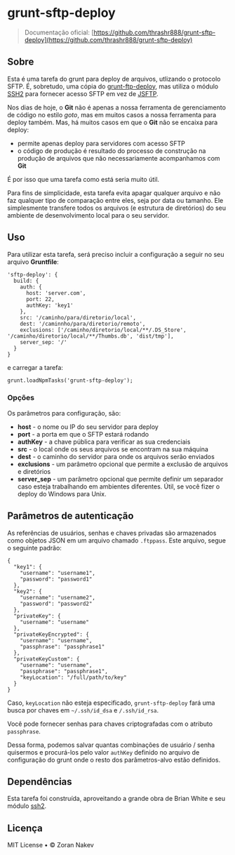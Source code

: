 # grunt-sftp-deploy

> Documentação oficial: [https://github.com/thrashr888/grunt-sftp-deploy](https://github.com/thrashr888/grunt-sftp-deploy)

## Sobre

Esta é uma tarefa do grunt para deploy de arquivos, utlizando o protocolo SFTP. É, sobretudo, uma cópia do [grunt-ftp-deploy](https://github.com/zonak/grunt-ftp-deploy), mas utiliza o módulo [SSH2](https://github.com/mscdex/ssh2) para fornecer acesso SFTP em vez de [JSFTP](https://github.com/sergi/jsftp).


Nos dias de hoje, o **Git** não é apenas a nossa ferramenta de gerenciamento de código no estilo *goto*, mas em muitos casos a nossa ferramenta para deploy também. Mas, há muitos casos em que o **Git** não se encaixa para deploy:


* permite apenas deploy para servidores com acesso SFTP
* o código de produção é resultado do processo de construção na produção de arquivos que não necessariamente acompanhamos com **Git**

É por isso que uma tarefa como está seria muito útil.

Para fins de simplicidade, esta tarefa evita apagar qualquer arquivo e não faz qualquer tipo de comparação entre eles, seja por data ou tamanho. Ele simplesmente transfere todos os arquivos (e estrutura de diretórios) do seu ambiente de desenvolvimento local para o seu servidor.


## Uso

Para utilizar esta tarefa, será preciso incluir a configuração a seguir no seu arquivo **Gruntfile**:

    'sftp-deploy': {
      build: {
        auth: {
          host: 'server.com',
          port: 22,
          authKey: 'key1'
        },
        src: '/caminho/para/diretorio/local',
        dest: '/caminnho/para/diretorio/remoto',
        exclusions: ['/caminho/diretorio/local/**/.DS_Store', '/caminho/diretorio/local/**/Thumbs.db', 'dist/tmp'],
        server_sep: '/'
      }
    }

e carregar a tarefa:

    grunt.loadNpmTasks('grunt-sftp-deploy');


### Opções
Os parâmetros para configuração, são:

* **host** - o nome ou IP do seu servidor para deploy
* **port** - a porta em que o SFTP estará rodando
* **authKey** - a chave pública para verificar as sua credenciais
* **src** - o local onde os seus arquivos se encontram na sua máquina
* **dest** - o caminho do servidor para onde os arquivos serão enviados
* **exclusions** - um parâmetro opcional que permite a exclusão de arquivos e diretórios
* **server_sep** - um parâmetro opcional que permite definir um separador caso esteja trabalhando em ambientes diferentes. Útil, se você fizer o deploy do Windows para Unix.

## Parâmetros de autenticação

As referências de usuários, senhas e chaves privadas são armazenados como objetos JSON em um arquivo chamado `.ftppass`. Este arquivo, segue o seguinte padrão:

    {
      "key1": {
        "username": "username1",
        "password": "password1"
      },
      "key2": {
        "username": "username2",
        "password": "password2"
      },
      "privateKey": {
        "username": "username"
      },
      "privateKeyEncrypted": {
        "username": "username",
        "passphrase": "passphrase1"
      },
      "privateKeyCustom": {
        "username": "username",
        "passphrase": "passphrase1",
        "keyLocation": "/full/path/to/key"
      }
    }

Caso, `keyLocation` não esteja especificado, `grunt-sftp-deploy` fará uma busca por chaves em `~/.ssh/id_dsa` e `/.ssh/id_rsa`.

Você pode fornecer senhas para chaves criptografadas com o atributo `passphrase`.

Dessa forma, podemos salvar quantas combinações de usuário / senha quisermos e procurá-los pelo valor `authKey` definido no arquivo de configuração do grunt onde o resto dos parâmetros-alvo estão definidos.


## Dependências

Esta tarefa foi construída, aproveitando a grande obra de Brian White e seu módulo [ssh2](https://github.com/mscdex/ssh2).

## Licença

MIT License • © Zoran Nakev
